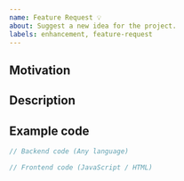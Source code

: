 ```yaml
---
name: Feature Request 💡
about: Suggest a new idea for the project.
labels: enhancement, feature-request
---
```


## Motivation

<!-- Why is it useful to have this feature? -->

## Description

<!-- Detailed description of the new feature. -->

## Example code

```c
// Backend code (Any language)
```

```js
// Frontend code (JavaScript / HTML)
```
